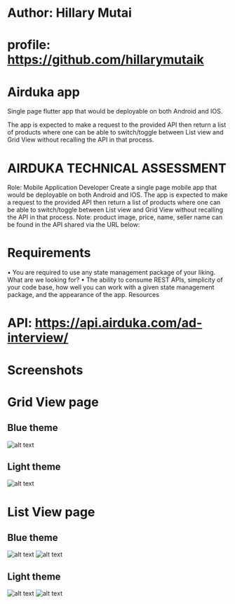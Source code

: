 # Author: Hillary Mutai
# profile: https://github.com/hillarymutaik

# Airduka app

Single page flutter app that would be deployable on both Android and IOS. 

The app is expected to make a request to the provided API then return a list of products where one can be able to switch/toggle between List view and Grid View without recalling the API in that process.

# AIRDUKA TECHNICAL ASSESSMENT
Role: Mobile Application Developer
Create a single page mobile app that would be deployable on both Android and IOS. The
app is expected to make a request to the provided API then return a list of products where
one can be able to switch/toggle between List view and Grid View without recalling the API
in that process.
Note: product image, price, name, seller name can be found in the API shared via the URL
below:
# Requirements
• You are required to use any state management package of your liking. What are we
looking for? •
The ability to consume REST APIs, simplicity of your code base, how well you can
work with a given state management package, and the appearance of the app.
Resources
# API: https://api.airduka.com/ad-interview/

# Screenshots

# Grid View page
## Blue theme
![alt text](/screenshots/grid_blue.jpeg)
## Light theme
![alt text](/screenshots/grid_light.jpg)

# List View page
## Blue theme
![alt text](/screenshots/list_blue1.jpeg)
![alt text](/screenshots/list_blue2.jpeg)
## Light theme
![alt text](/screenshots/list_light1.jpg)
![alt text](/screenshots/list_light2.jpg)

